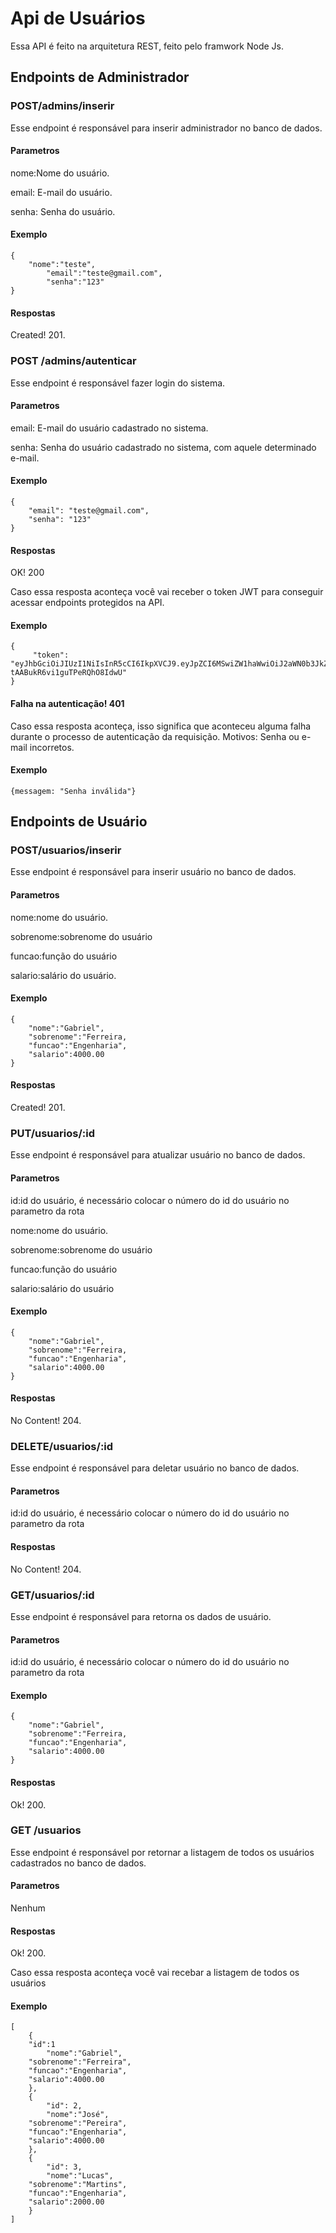# Api de Usuários
Essa API é feito na arquitetura REST, feito pelo framwork Node Js.

## Endpoints de Administrador
### POST/admins/inserir
Esse endpoint é responsável para inserir administrador no banco de dados.
#### Parametros
nome:Nome do usuário.

email: E-mail do usuário.

senha: Senha do usuário.
####  Exemplo
```
{
	"nome":"teste",
    	"email":"teste@gmail.com",
    	"senha":"123"
}
```

#### Respostas 
Created! 201.

### POST /admins/autenticar
Esse endpoint é responsável fazer login do sistema.

#### Parametros
email: E-mail do usuário cadastrado no sistema.

senha: Senha do usuário cadastrado no sistema, com aquele determinado e-mail.

####  Exemplo
```
{
	"email": "teste@gmail.com",
	"senha": "123"
}
```
#### Respostas 
OK! 200

Caso essa resposta aconteça você vai receber o token JWT para conseguir acessar endpoints protegidos na API.

####  Exemplo
```
{
	 "token": "eyJhbGciOiJIUzI1NiIsInR5cCI6IkpXVCJ9.eyJpZCI6MSwiZW1haWwiOiJ2aWN0b3JkZXZ0YkBndWlhZG9wcm9ncmFtYWRvci5jb20iLCJpYXQiOjE1OTE3ODI0NzUsImV4cCI6MTU5MTk1NTI3NX0.y8kp3BxKgC86KFiq6-tAABukR6vi1guTPeRQhO8IdwU"
}
```

#### Falha na autenticação! 401
Caso essa resposta aconteça, isso significa que aconteceu alguma falha durante o processo de autenticação da requisição. Motivos: Senha ou e-mail incorretos.

####  Exemplo
```
{messagem: "Senha inválida"}
```

## Endpoints de Usuário
### POST/usuarios/inserir
Esse endpoint é responsável para inserir usuário no banco de dados.
#### Parametros
nome:nome do usuário.

sobrenome:sobrenome do usuário

funcao:função do usuário

salario:salário do usuário.

#### Exemplo

```
{
	"nome":"Gabriel",
	"sobrenome":"Ferreira,
	"funcao":"Engenharia",
	"salario":4000.00
}
```

#### Respostas
Created! 201.

### PUT/usuarios/:id
Esse endpoint é responsável para atualizar usuário no banco de dados.

#### Parametros
id:id do usuário, é necessário colocar o número do id do usuário no parametro da rota

nome:nome do usuário.

sobrenome:sobrenome do usuário

funcao:função do usuário

salario:salário do usuário

#### Exemplo

```
{
	"nome":"Gabriel",
	"sobrenome":"Ferreira,
	"funcao":"Engenharia",
	"salario":4000.00
}
```

#### Respostas
No Content! 204.

### DELETE/usuarios/:id

Esse endpoint é responsável para deletar usuário no banco de dados.

#### Parametros
id:id do usuário, é necessário colocar o número do id do usuário no parametro da rota

#### Respostas 
No Content! 204.

### GET/usuarios/:id
Esse endpoint é responsável para retorna os dados de usuário.

#### Parametros
id:id do usuário, é necessário colocar o número do id do usuário no parametro da rota

#### Exemplo
```
{
	"nome":"Gabriel",
	"sobrenome":"Ferreira,
	"funcao":"Engenharia",
	"salario":4000.00
}
```
#### Respostas
Ok! 200.

### GET /usuarios
Esse endpoint é responsável por retornar a listagem de todos os usuários cadastrados no banco de dados.

#### Parametros
Nenhum

#### Respostas
Ok! 200.

Caso essa resposta aconteça você vai recebar a listagem de todos os usuários
#### Exemplo
```
[
    {
	"id":1
        "nome":"Gabriel",
	"sobrenome":"Ferreira",
	"funcao":"Engenharia",
	"salario":4000.00
    },
    {
        "id": 2,
        "nome":"José",
	"sobrenome":"Pereira",
	"funcao":"Engenharia",
	"salario":4000.00
    },
    {
        "id": 3,
        "nome":"Lucas",
	"sobrenome":"Martins",
	"funcao":"Engenharia",
	"salario":2000.00
    }
]
```





